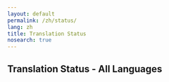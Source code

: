 ```yaml
---
layout: default
permalink: /zh/status/
lang: zh
title: Translation Status
nosearch: true
---
```


## Translation Status - All Languages

<!--- Hidden text. There is nothing to translate on this file - we use it for notes etc..

Learn OpenStreetMap Step by Step 步骤学习OpenStreetMap
Help improve our guides 帮助我们改善指南目录
Are you a workshop organizer 你是一个研讨会组织者么？
Check out training material for this guide (in English) 查看这份指南的培训资料 （英文）
Was this chapter helpful? 这个章节有帮助么？
Let us know and help us improve the guides! 给我们建议，来一起改善指南目录！ 
This guide is currently unavailable. It is being translated. Please refer to it in *language*.   
Get started 开始吧  --->
